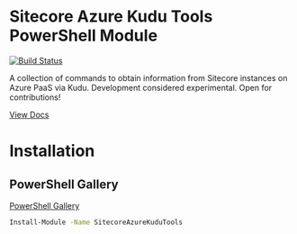 # Sitecore Azure Kudu Tools PowerShell Module
[![Build Status](https://travis-ci.org/joemccann/dillinger.svg?branch=master)](https://travis-ci.org/joemccann/dillinger)

A collection of commands to obtain information from Sitecore instances on Azure PaaS via Kudu.
Development considered experimental.  Open for contributions!


[View Docs](https://strezag.github.io/sitecore-azure-kudu-tools/#Get-SitecoreFileBackup) 

# Installation
## PowerShell Gallery 
[PowerShell Gallery](https://www.powershellgallery.com/packages/SitecoreAzureKuduTools/1.0.1)
```sh
Install-Module -Name SitecoreAzureKuduTools
```
